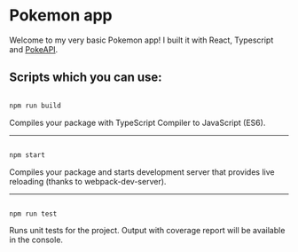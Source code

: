 # Pokemon app

Welcome to my very basic Pokemon app! I built it with React, Typescript and [PokeAPI](https://pokeapi.co/docs/v2).

## **Scripts which you can use:**

```bash

npm run build

```

Compiles your package with TypeScript Compiler to JavaScript (ES6).

---

```bash

npm start

```

Compiles your package and starts development server that provides live reloading (thanks to webpack-dev-server).

---

```bash

npm run test

```

Runs unit tests for the project. Output with coverage report will be available in the console.
